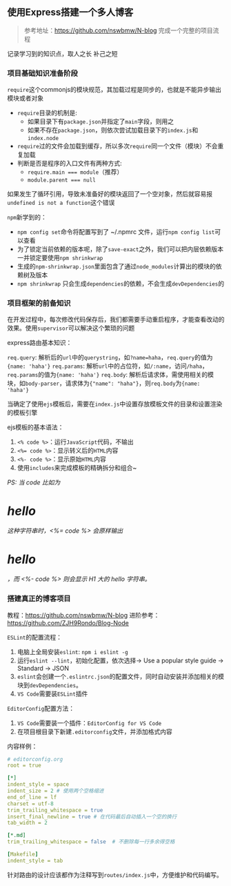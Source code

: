 ## 使用Express搭建一个多人博客

> 参考地址：https://github.com/nswbmw/N-blog 完成一个完整的项目流程

记录学习到的知识点，取人之长 补己之短

### 项目基础知识准备阶段

`require`这个commonjs的模块规范，其加载过程是同步的，也就是不能异步输出模块或者对象

- `require`目录的机制是:
  - 如果目录下有`package.json`并指定了`main`字段，则用之
  - 如果不存在`package.json`，则依次尝试加载目录下的`index.js`和`index.node`
- `require`过的文件会加载到缓存，所以多次`require`同一个文件（模块）不会重复加载
- 判断是否是程序的入口文件有两种方式:
  - `require.main === module`（推荐）
  - `module.parent === null`

如果发生了循环引用，导致未准备好的模块返回了一个空对象，然后就容易报`undefined is not a function`这个错误

`npm`新学到的：

- `npm config set`命令将配置写到了 ~/.npmrc 文件，运行`npm config list`可以查看
- 为了锁定当前依赖的版本呢，除了`save-exact`之外，我们可以把内层依赖版本一并锁定要使用`npm shrinkwrap`
- 生成的`npm-shrinkwrap.json`里面包含了通过`node_modules`计算出的模块的依赖树及版本
- `npm shrinkwrap` 只会生成`dependencies`的依赖，不会生成`devDependencies`的

### 项目框架的前备知识

在开发过程中，每次修改代码保存后，我们都需要手动重启程序，才能查看改动的效果。使用`supervisor`可以解决这个繁琐的问题

express路由基本知识：

`req.query`: 解析后的`url`中的`querystring`，如`?name=haha`，`req.query`的值为`{name: 'haha'}`
`req.params`: 解析`url`中的占位符，如`/:name`，访问`/haha`，`req.params`的值为`{name: 'haha'}`
`req.body`: 解析后请求体，需使用相关的模块，如`body-parser`，请求体为`{"name": "haha"}`，则`req.body`为`{name: 'haha'}`

当确定了使用`ejs`模板后，需要在`index.js`中设置存放模板文件的目录和设置渲染的模板引擎

ejs模板的基本语法：

1. `<% code %>`：运行`JavaScript`代码，不输出
2. `<%= code %>`：显示转义后的`HTML`内容
3. `<%- code %>`：显示原始`HTML`内容
4. 使用`includes`来完成模板的精确拆分和组合~

*PS: 当 code 比如为 <h1>hello</h1> 这种字符串时，<%= code %> 会原样输出 <h1>hello</h1>，而 <%- code %> 则会显示 H1 大的 hello 字符串。*

### 搭建真正的博客项目

教程：https://github.com/nswbmw/N-blog
进阶参考：https://github.com/ZJH9Rondo/Blog-Node

`ESLint`的配置流程：

1. 电脑上全局安装`eslint`: `npm i eslint -g`
2. 运行`eslint --lint`，初始化配置，依次选择-> Use a popular style guide -> Standard -> JSON
3. `eslint`会创建一个`.eslintrc.json`的配置文件，同时自动安装并添加相关的模块到`devDependencies`。
4. `VS Code`需要装`ESLint`插件

`EditorConfig`配置方法：

1. `VS Code`需要装一个插件：`EditorConfig for VS Code`
2. 在项目根目录下新建`.editorconfig`文件，并添加格式内容

内容样例：

```yml
# editorconfig.org
root = true

[*]
indent_style = space
indent_size = 2 # 使用两个空格缩进
end_of_line = lf
charset = utf-8
trim_trailing_whitespace = true
insert_final_newline = true # 在代码最后自动插入一个空的换行
tab_width = 2

[*.md]
trim_trailing_whitespace = false  # 不删除每一行多余得空格

[Makefile]
indent_style = tab
```

针对路由的设计应该都作为注释写到`routes/index.js`中，方便维护和代码编写。

